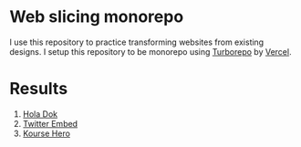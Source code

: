 # Web slicing monorepo

I use this repository to practice transforming websites from existing designs. I setup this repository to be monorepo using [Turborepo](https://turbo.build/repo) by [Vercel](https://vercel.com/).

# Results

1. [Hola Dok](https://web-slicing-monorepo-01-hola-dok.vercel.app/)
2. [Twitter Embed](https://web-slicing-monorepo-02-twitter-embed.vercel.app/)
3. [Kourse Hero](https://web-slicing-monorepo-03-kourse-hero.vercel.app/)
